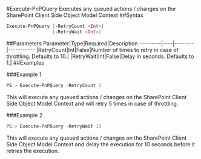 #Execute-PnPQuery
Executes any queued actions / changes on the SharePoint Client Side Object Model Context
##Syntax
```powershell
Execute-PnPQuery [-RetryCount <Int>]
                 [-RetryWait <Int>]
```


##Parameters
Parameter|Type|Required|Description
---------|----|--------|-----------
|RetryCount|Int|False|Number of times to retry in case of throttling. Defaults to 10.|
|RetryWait|Int|False|Delay in seconds. Defaults to 1.|
##Examples

###Example 1
```powershell
PS:> Execute-PnPQuery -RetryCount 5
```
This will execute any queued actions / changes on the SharePoint Client Side Object Model Context and will retry 5 times in case of throttling.

###Example 2
```powershell
PS:> Execute-PnPQuery -RetryWait 10
```
This will execute any queued actions / changes on the SharePoint Client Side Object Model Context and delay the execution for 10 seconds before it retries the execution.
